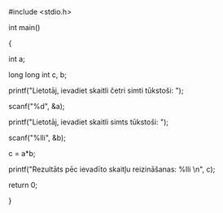 
#include <stdio.h>

int main()

{

int a;

long long int c, b;


printf("Lietotāj, ievadiet skaitli četri simti tūkstoši: ");

scanf("%d", &a);

printf("Lietotāj, ievadiet skaitli simts tūkstoši: ");

scanf("%lli", &b);

c = a*b;

printf("Rezultāts pēc ievadīto skaitļu reizināšanas: %lli \n", c);

return 0;

}

